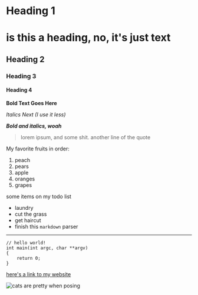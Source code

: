 # Heading 1

  # is this a heading, no, it's just text

## Heading 2

### Heading 3

#### Heading 4

**Bold Text Goes Here**

*Italics Next (I use it less)*

***Bold and italics, woah***

> lorem ipsum, and some shit.
> another line of the quote

My favorite fruits in order:

1. peach
2. pears
3. apple
4. oranges
5. grapes

some items on my todo list

* laundry
* cut the grass
* get haircut
* finish this `markdown` parser

---

```
// hello world!
int main(int argc, char **argv)
{
	return 0;
}
```

[here's a link to my website](https://chrzanowski.dev)

![cats are pretty when posing](https://i.redd.it/yj9ftuns0kp71.jpg)

